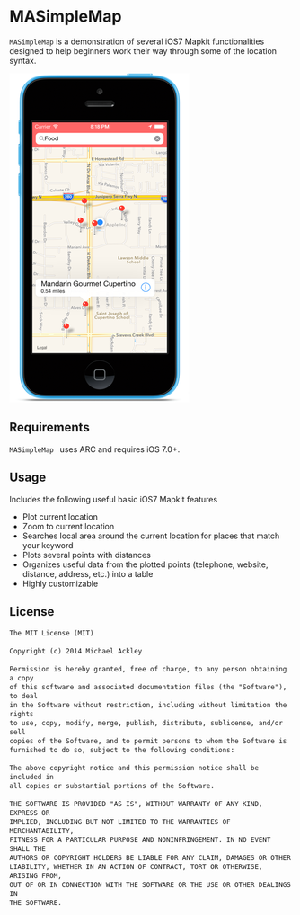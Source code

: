 # MASimpleMap

`MASimpleMap` is a demonstration of several iOS7 Mapkit functionalities designed to help beginners work their way through some of the location syntax.  

![demo](screenshots/demo.png)

## Requirements 

`MASimpleMap ` uses ARC and requires iOS 7.0+.

## Usage
Includes the following useful basic iOS7 Mapkit features

- Plot current location
- Zoom to current location
- Searches local area around the current location for places that match your keyword
- Plots several points with distances
- Organizes useful data from the plotted points (telephone, website, distance, address, etc.) into a table
- Highly customizable

## License 

    The MIT License (MIT)

    Copyright (c) 2014 Michael Ackley 

    Permission is hereby granted, free of charge, to any person obtaining a copy
    of this software and associated documentation files (the "Software"), to deal
    in the Software without restriction, including without limitation the rights
    to use, copy, modify, merge, publish, distribute, sublicense, and/or sell
    copies of the Software, and to permit persons to whom the Software is
    furnished to do so, subject to the following conditions:

    The above copyright notice and this permission notice shall be included in
    all copies or substantial portions of the Software.

    THE SOFTWARE IS PROVIDED "AS IS", WITHOUT WARRANTY OF ANY KIND, EXPRESS OR
    IMPLIED, INCLUDING BUT NOT LIMITED TO THE WARRANTIES OF MERCHANTABILITY,
    FITNESS FOR A PARTICULAR PURPOSE AND NONINFRINGEMENT. IN NO EVENT SHALL THE
    AUTHORS OR COPYRIGHT HOLDERS BE LIABLE FOR ANY CLAIM, DAMAGES OR OTHER
    LIABILITY, WHETHER IN AN ACTION OF CONTRACT, TORT OR OTHERWISE, ARISING FROM,
    OUT OF OR IN CONNECTION WITH THE SOFTWARE OR THE USE OR OTHER DEALINGS IN
    THE SOFTWARE.
